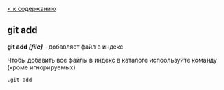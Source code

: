 [< к содержанию](./readme.md)

## git add

**git add *[file]*** - добавляет файл в индекс 

Чтобы добавить все файлы в индекс в каталоге испоользуйте команду (кроме игнорируемых)

```bash=
.git add
```




